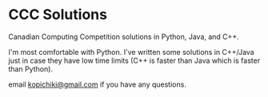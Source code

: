 # CCC Solutions

Canadian Computing Competition solutions in Python, Java, and C++.

I'm most comfortable with Python.
I've written some solutions in C++/Java just in case they have low time limits (C++ is faster than Java which is faster than Python).

email kopichiki@gmail.com if you have any questions.
